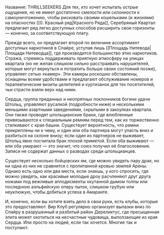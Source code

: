Название: THRILLSEEKERS
Для тех, кто хочет испытать острые ощущения, но не имеет достаточно смелости или склонности к самоуничтожению, чтобы рисковать своими кошельками (и жизнями) на опасностях [[0. Красный ряд|Красного Ряда]], Серебряный Квартал предлагает ряд легко доступных способов расширить свои горизонты — конечно, за соответствующую плату.

Прежде всего, он предлагает второй по величине ассортимент доступных наркотиков в Спайре, уступая лишь [[Площадь Нитевода|Площади Нитеводца]], где производится большинство этих наркотиков. Стража, стремясь поддерживать приятную атмосферу на улицах квартала (но не желая слишком сильно расстраивать нарушителей, которые могут вернуться и потратить больше своих состояний позже), управляет сетью «камер». Эти камеры роскошно обставлены, оснащены всеми удобствами и предлагают обслуживание номеров и терапевтические визиты целителей и куртизанок для тех посетителей, чьи страсти взяли верх над ними.

Сердца, группа преданных и неопрятных поклонников богини удачи Штольц, управляют русалкой (подробности ниже) и несколькими меньшими азартными заведениями, скрытыми в закоулках квартала. Они также проводят штольцианские браки, где влюбленные привязываются к специальным ремням перед тем, как их торжественно сталкивают с края башни. Существует вероятность, что ремни прикреплены ни к чему, и один или оба партнера могут упасть вниз и разбиться на склоне внизу; если один из партнеров не выживает, Штольц явно посчитала брак плохой приметой. Если оба выживают — или оба умирают — это значит, что союз получил её благословение. Записи не содержат данных о разводах среди штольцианцев.

Существует несколько бойцовских ям, где можно увидеть пару драк, но ни одна из них не сравнится с пропитанной кровью землей Арены. Однако есть одно или два места, если знаешь, у кого спросить, где можно увидеть, как красивые молодые дроу расчленяют друг друга ножами под вежливые аплодисменты окутанной дымом толпы или последнюю аэльфийскую оперу пыток, слишком грубую или неуклюжую, чтобы добиться успеха в Амаранте.

И, конечно, если вы хотите взять дело в свои руки, есть клубы, которые это предоставляют. Вир Клуб регулярно организует вылазки вниз по Спайру в разрушенный и разбитый район Дереликтус, где пресыщенная элита может охотиться на несчастные чудовища, выползающие из края Сердца. Или просто на людей, если так хочется. Многие так и поступают.